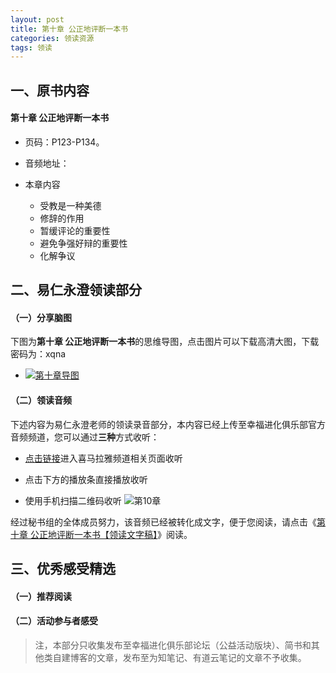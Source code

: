 ```yaml
---
layout: post
title: 第十章 公正地评断一本书
categories: 领读资源
tags: 领读
---
```


## 一、原书内容

#### 第十章 公正地评断一本书

- 页码：P123-P134。
- 音频地址：

- 本章内容
	- 受教是一种美德
	- 修辞的作用
	- 暂缓评论的重要性
	- 避免争强好辩的重要性
	- 化解争议

## 二、易仁永澄领读部分

#### （一）分享脑图

下图为**第十章 公正地评断一本书**的思维导图，点击图片可以下载高清大图，下载密码为：xqna

- [![第十章导图](http://77fm42.com1.z0.glb.clouddn.com/htrab-nt-s10small.jpg)](https://pan.baidu.com/s/1kUv5O7H)

#### （二）领读音频

下述内容为易仁永澄老师的领读录音部分，本内容已经上传至幸福进化俱乐部官方音频频道，您可以通过**三种**方式收听：

- [点击链接](http://www.ximalaya.com/12605301/sound/13093473)进入喜马拉雅频道相关页面收听
- 点击下方的播放条直接播放收听

- 使用手机扫描二维码收听
![第10章]()

经过秘书组的全体成员努力，该音频已经被转化成文字，便于您阅读，请点击《[第十章 公正地评断一本书【领读文字稿】](http://htrab.com/sesson10-text/)》阅读。

## 三、优秀感受精选

#### （一）推荐阅读



#### （二）活动参与者感受

> 注，本部分只收集发布至幸福进化俱乐部论坛（公益活动版块）、简书和其他类自建博客的文章，发布至为知笔记、有道云笔记的文章不予收集。

